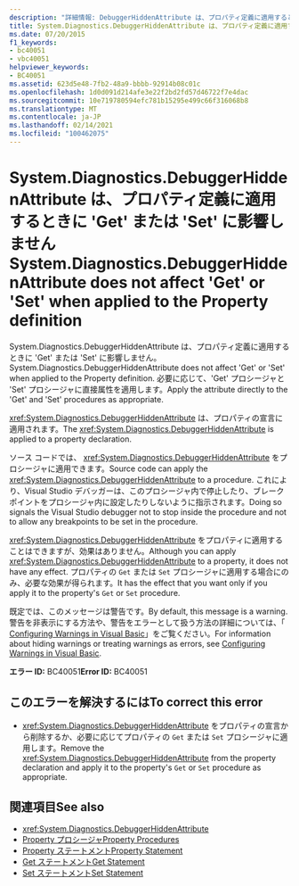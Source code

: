 ```yaml
---
description: "詳細情報: DebuggerHiddenAttribute は、プロパティ定義に適用するときに ' Get ' または ' Set ' に影響しません"
title: System.Diagnostics.DebuggerHiddenAttribute は、プロパティ定義に適用するときに 'Get' または 'Set' に影響しません
ms.date: 07/20/2015
f1_keywords:
- bc40051
- vbc40051
helpviewer_keywords:
- BC40051
ms.assetid: 623d5e48-7fb2-48a9-bbbb-92914b08c01c
ms.openlocfilehash: 1d0d091d214afe3e22f2bd2fd57d46722f7e4dac
ms.sourcegitcommit: 10e719780594efc781b15295e499c66f316068b8
ms.translationtype: MT
ms.contentlocale: ja-JP
ms.lasthandoff: 02/14/2021
ms.locfileid: "100462075"
---
```

# <a name="systemdiagnosticsdebuggerhiddenattribute-does-not-affect-get-or-set-when-applied-to-the-property-definition"></a><span data-ttu-id="709d3-103">System.Diagnostics.DebuggerHiddenAttribute は、プロパティ定義に適用するときに 'Get' または 'Set' に影響しません</span><span class="sxs-lookup"><span data-stu-id="709d3-103">System.Diagnostics.DebuggerHiddenAttribute does not affect 'Get' or 'Set' when applied to the Property definition</span></span>

<span data-ttu-id="709d3-104">System.Diagnostics.DebuggerHiddenAttribute は、プロパティ定義に適用するときに 'Get' または 'Set' に影響しません。</span><span class="sxs-lookup"><span data-stu-id="709d3-104">System.Diagnostics.DebuggerHiddenAttribute does not affect 'Get' or 'Set' when applied to the Property definition.</span></span> <span data-ttu-id="709d3-105">必要に応じて、'Get' プロシージャと 'Set' プロシージャに直接属性を適用します。</span><span class="sxs-lookup"><span data-stu-id="709d3-105">Apply the attribute directly to the 'Get' and 'Set' procedures as appropriate.</span></span>  
  
 <span data-ttu-id="709d3-106"><xref:System.Diagnostics.DebuggerHiddenAttribute> は、プロパティの宣言に適用されます。</span><span class="sxs-lookup"><span data-stu-id="709d3-106">The <xref:System.Diagnostics.DebuggerHiddenAttribute> is applied to a property declaration.</span></span>  
  
 <span data-ttu-id="709d3-107">ソース コードでは、 <xref:System.Diagnostics.DebuggerHiddenAttribute> をプロシージャに適用できます。</span><span class="sxs-lookup"><span data-stu-id="709d3-107">Source code can apply the <xref:System.Diagnostics.DebuggerHiddenAttribute> to a procedure.</span></span> <span data-ttu-id="709d3-108">これにより、Visual Studio デバッガーは、このプロシージャ内で停止したり、ブレークポイントをプロシージャ内に設定したりしないように指示されます。</span><span class="sxs-lookup"><span data-stu-id="709d3-108">Doing so signals the Visual Studio debugger not to stop inside the procedure and not to allow any breakpoints to be set in the procedure.</span></span>  
  
 <span data-ttu-id="709d3-109"><xref:System.Diagnostics.DebuggerHiddenAttribute> をプロパティに適用することはできますが、効果はありません。</span><span class="sxs-lookup"><span data-stu-id="709d3-109">Although you can apply <xref:System.Diagnostics.DebuggerHiddenAttribute> to a property, it does not have any effect.</span></span> <span data-ttu-id="709d3-110">プロパティの `Get` または `Set` プロシージャに適用する場合にのみ、必要な効果が得られます。</span><span class="sxs-lookup"><span data-stu-id="709d3-110">It has the effect that you want only if you apply it to the property's `Get` or `Set` procedure.</span></span>  
  
 <span data-ttu-id="709d3-111">既定では、このメッセージは警告です。</span><span class="sxs-lookup"><span data-stu-id="709d3-111">By default, this message is a warning.</span></span> <span data-ttu-id="709d3-112">警告を非表示にする方法や、警告をエラーとして扱う方法の詳細については、「 [Configuring Warnings in Visual Basic](/visualstudio/ide/configuring-warnings-in-visual-basic)」をご覧ください。</span><span class="sxs-lookup"><span data-stu-id="709d3-112">For information about hiding warnings or treating warnings as errors, see [Configuring Warnings in Visual Basic](/visualstudio/ide/configuring-warnings-in-visual-basic).</span></span>  
  
 <span data-ttu-id="709d3-113">**エラー ID:** BC40051</span><span class="sxs-lookup"><span data-stu-id="709d3-113">**Error ID:** BC40051</span></span>  
  
## <a name="to-correct-this-error"></a><span data-ttu-id="709d3-114">このエラーを解決するには</span><span class="sxs-lookup"><span data-stu-id="709d3-114">To correct this error</span></span>  
  
- <span data-ttu-id="709d3-115"><xref:System.Diagnostics.DebuggerHiddenAttribute> をプロパティの宣言から削除するか、必要に応じてプロパティの `Get` または `Set` プロシージャに適用します。</span><span class="sxs-lookup"><span data-stu-id="709d3-115">Remove the <xref:System.Diagnostics.DebuggerHiddenAttribute> from the property declaration and apply it to the property's `Get` or `Set` procedure as appropriate.</span></span>  
  
## <a name="see-also"></a><span data-ttu-id="709d3-116">関連項目</span><span class="sxs-lookup"><span data-stu-id="709d3-116">See also</span></span>

- <xref:System.Diagnostics.DebuggerHiddenAttribute>
- [<span data-ttu-id="709d3-117">Property プロシージャ</span><span class="sxs-lookup"><span data-stu-id="709d3-117">Property Procedures</span></span>](../programming-guide/language-features/procedures/property-procedures.md)
- [<span data-ttu-id="709d3-118">Property ステートメント</span><span class="sxs-lookup"><span data-stu-id="709d3-118">Property Statement</span></span>](../language-reference/statements/property-statement.md)
- [<span data-ttu-id="709d3-119">Get ステートメント</span><span class="sxs-lookup"><span data-stu-id="709d3-119">Get Statement</span></span>](../language-reference/statements/get-statement.md)
- [<span data-ttu-id="709d3-120">Set ステートメント</span><span class="sxs-lookup"><span data-stu-id="709d3-120">Set Statement</span></span>](../language-reference/statements/set-statement.md)
